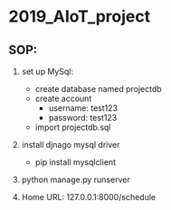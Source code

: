 # 2019_AIoT_project

## SOP:
1. set up MySql:
	* create database named projectdb
	* create account
		+ username: test123
		+ password: test123
	* import projectdb.sql

2. install djnago mysql driver
	* pip install mysqlclient

3. python manage.py runserver

4. Home URL: 127.0.0.1:8000/schedule
